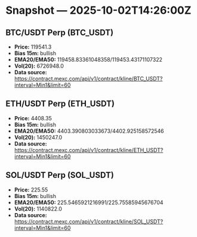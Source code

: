 # Snapshot — 2025-10-02T14:26:00Z

## BTC/USDT Perp (BTC_USDT)
- **Price:** 119541.3
- **Bias 15m:** bullish
- **EMA20/EMA50:** 119458.83361048358/119453.43171107322
- **Vol(20):** 6726948.0
- **Data source:** https://contract.mexc.com/api/v1/contract/kline/BTC_USDT?interval=Min1&limit=60

## ETH/USDT Perp (ETH_USDT)
- **Price:** 4408.35
- **Bias 15m:** bullish
- **EMA20/EMA50:** 4403.390803033673/4402.925158572546
- **Vol(20):** 1450247.0
- **Data source:** https://contract.mexc.com/api/v1/contract/kline/ETH_USDT?interval=Min1&limit=60

## SOL/USDT Perp (SOL_USDT)
- **Price:** 225.55
- **Bias 15m:** bullish
- **EMA20/EMA50:** 225.5465921216991/225.75585945676704
- **Vol(20):** 1140822.0
- **Data source:** https://contract.mexc.com/api/v1/contract/kline/SOL_USDT?interval=Min1&limit=60
